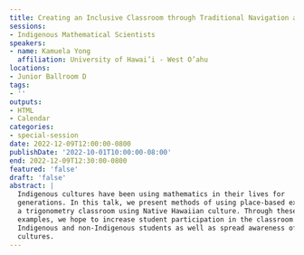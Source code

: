 ```yaml
---
title: Creating an Inclusive Classroom through Traditional Navigation and Wayfinding
sessions:
- Indigenous Mathematical Scientists
speakers:
- name: Kamuela Yong
  affiliation: University of Hawai’i - West O’ahu
locations:
- Junior Ballroom D
tags:
- ''
outputs:
- HTML
- Calendar
categories:
- special-session
date: 2022-12-09T12:00:00-0800
publishDate: '2022-10-01T10:00:00-08:00'
end: 2022-12-09T12:30:00-0800
featured: 'false'
draft: 'false'
abstract: |
  Indigenous cultures have been using mathematics in their lives for
  generations. In this talk, we present methods of using place-based examples in
  a trigonometry classroom using Native Hawaiian culture. Through these
  examples, we hope to increase student participation in the classroom from both
  Indigenous and non-Indigenous students as well as spread awareness of various
  cultures.
---
```

